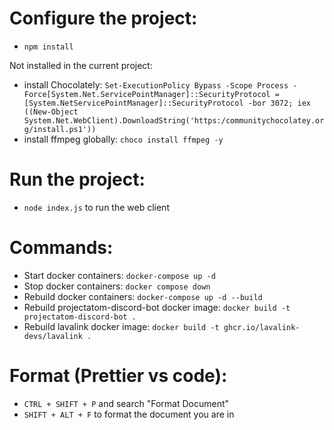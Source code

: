 
# Configure the project: 

- `npm install`

Not installed in the current project:
- install Chocolately: ``` Set-ExecutionPolicy Bypass -Scope Process -Force[System.Net.ServicePointManager]::SecurityProtocol = [System.NetServicePointManager]::SecurityProtocol -bor 3072; iex ((New-Object System.Net.WebClient).DownloadString('https:/communitychocolatey.org/install.ps1')) ```
- install ffmpeg globally: `choco install ffmpeg -y`

# Run the project:

-  `node index.js` to run the web client

# Commands:

- Start docker containers: `docker-compose up -d`
- Stop docker containers: `docker compose down`
- Rebuild docker containers: `docker-compose up -d --build`
- Rebuild projectatom-discord-bot docker image: `docker build -t projectatom-discord-bot .` 
- Rebuild lavalink docker image: `docker build -t ghcr.io/lavalink-devs/lavalink .`

# Format (Prettier vs code):

- `CTRL + SHIFT + P` and search "Format Document"
- `SHIFT + ALT + F` to format the document you are in